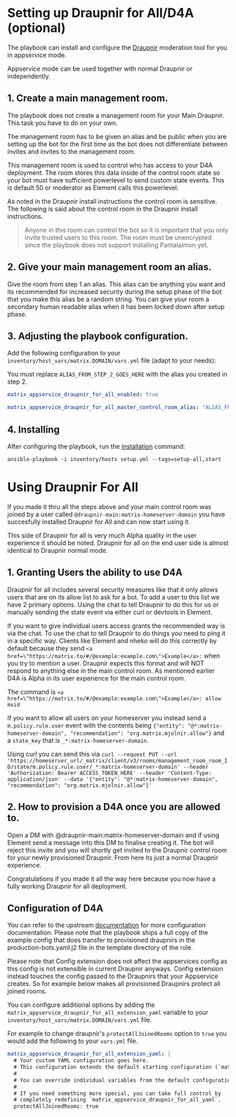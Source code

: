 # Setting up Draupnir for All/D4A (optional)

The playbook can install and configure the [Draupnir](https://github.com/the-draupnir-project/Draupnir) moderation tool for you in appservice mode.

Appservice mode can be used together with normal Draupnir or independently. 

## 1. Create a main management room.

The playbook does not create a management room for your Main Draupnir. This task you have to do on your own. 

The management room has to be given an alias and be public when you are setting up the bot for the first time as the bot does not differentiate between invites
and invites to the management room. 

This management room is used to control who has access to your D4A deployment. The room stores this data inside of the control room state so your bot must have sufficient powerlevel to send custom state events. This is default 50 or moderator as Element calls this powerlevel.

As noted in the Draupnir install instructions the control room is sensitive. The following is said about the control room in the Draupnir install instructions. 
>Anyone in this room can control the bot so it is important that you only invite trusted users to this room. The room must be unencrypted since the playbook does not support installing Pantalaimon yet.

## 2. Give your main management room an alias.

Give the room from step 1 an alias. This alias can be anything you want and its recommended for increased security during the setup phase of the bot that you make this alias be a random string. You can give your room a secondary human readable alias when it has been locked down after setup phase.

## 3. Adjusting the playbook configuration.

Add the following configuration to your `inventory/host_vars/matrix.DOMAIN/vars.yml` file (adapt to your needs):

You must replace `ALIAS_FROM_STEP_2_GOES_HERE` with the alias you created in step 2.

```yaml
matrix_appservice_draupnir_for_all_enabled: true

matrix_appservice_draupnir_for_all_master_control_room_alias: "ALIAS_FROM_STEP_2_GOES_HERE"
```

## 4. Installing

After configuring the playbook, run the [installation](installing.md) command:

```
ansible-playbook -i inventory/hosts setup.yml --tags=setup-all,start
```

# Using Draupnir For All

If you made it thru all the steps above and your main control room was joined by a user called `@draupnir-main:matrix-homeserver-domain` you have succesfully installed Draupnir for All and can now start using it. 

This side of Draupnir for all is very much Alpha quality in the user experience it should be noted. Draupnir for all on the end user side is almost identical to Draupnir normal mode. 

## 1. Granting Users the ability to use D4A

Draupnir for all includes several security measures like that it only allows users that are on its allow list to ask for a bot. To add a user to this list we have 2 primary options. Using the chat to tell Draupnir to do this for us or manually sending the state event via either curl or devtools in Element. 

If you want to give individual users access grants the recommended way is via the chat. To use the chat to tell Draupnir to do things you need to ping it in a specific way. Clients like Element and nheko will do this correctly by default because they send `<a href=\"https://matrix.to/#/@example:example.com\">Example</a>:` when you try to mention a user. Draupnir expects this format and will NOT respond to anything else in the main control room. As mentioned earlier D4A is Alpha in its user experience for the main control room.

The command is `<a href=\"https://matrix.to/#/@example:example.com\">Example</a>: allow mxid`

If you want to allow all users on your homeserver you instead send a `m.policy.rule.user` event with the contents being `{"entity": "@*:matrix-homeserver-domain", "recommendation": "org.matrix.mjolnir.allow"}` and a `state_key` that is `_*:matrix-homeserver-domain`.

Using curl you can send this via `curl --request PUT --url 'https://homeserver_url/_matrix/client/v3/rooms/management_room_room_ID/state/m.policy.rule.user/_*:matrix-homeserver-domain' --header 'Authorization: Bearer ACCESS_TOKEN_HERE' --header 'Content-Type: application/json' --data '{"entity": "@*:matrix-homeserver-domain", "recommendation": "org.matrix.mjolnir.allow"}'`

## 2. How to provision a D4A once you are allowed to.

Open a DM with @draupnir-main:matrix-homeserver-domain and if using Element send a message into this DM to finalise creating it. The bot will reject this invite and you will shortly get invited to the Draupnir control room for your newly provisioned Draupnir. From here its just a normal Draupnir experience. 

Congratulations if you made it all the way here because you now have a fully working Draupnir for all deployment.

## Configuration of D4A

You can refer to the upstream [documentation](https://github.com/the-draupnir-project/Draupnir) for more configuration documentation. Please note that the playbook ships a full copy of the example config that does transfer to provisioned draupnirs in the production-bots.yaml.j2 file in the template directory of the role.

Please note that Config extension does not affect the appservices config as this config is not extensible in current Draupnir anyways. Config extension instead touches the config passed to the Draupnirs that your Appservice creates. So for example below makes all provisioned Draupnirs protect all joined rooms.

You can configure additional options by adding the `matrix_appservice_draupnir_for_all_extension_yaml` variable to your `inventory/host_vars/matrix.DOMAIN/vars.yml` file.

For example to change draupnir's `protectAllJoinedRooms` option to `true` you would add the following to your `vars.yml` file.

```yaml
matrix_appservice_draupnir_for_all_extension_yaml: |
  # Your custom YAML configuration goes here.
  # This configuration extends the default starting configuration (`matrix_appservice_draupnir_for_all_yaml`).
  #
  # You can override individual variables from the default configuration, or introduce new ones.
  #
  # If you need something more special, you can take full control by
  # completely redefining `matrix_appservice_draupnir_for_all_yaml`.
  protectAllJoinedRooms: true
```